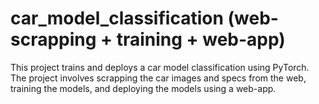 # car_model_classification (web-scrapping + training + web-app)
This project trains and deploys a car model classification using PyTorch. The project involves scrapping the car images and specs from the web, training the models, and deploying the models using a web-app.
